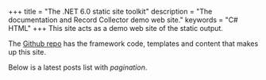 +++
title = "The .NET 6.0 static site toolkit"
description = "The documentation and Record Collector demo web site."
keywords = "C# HTML"
+++
This site acts as a demo web site of the static output.

The [Github repo](https://github.com/krompaco/record-collector) has the framework code, templates and content that makes up this site.

Below is a latest posts list with _pagination_.
